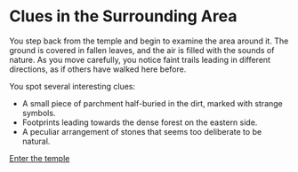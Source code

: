 # Clues in the Surrounding Area

You step back from the temple and begin to examine the area around it. The ground is covered in fallen leaves, and the air is filled with the sounds of nature. As you move carefully, you notice faint trails leading in different directions, as if others have walked here before.

You spot several interesting clues:
- A small piece of parchment half-buried in the dirt, marked with strange symbols.
- Footprints leading towards the dense forest on the eastern side.
- A peculiar arrangement of stones that seems too deliberate to be natural.

[Enter the temple](enter-temple.md)
